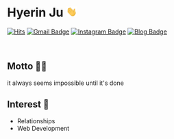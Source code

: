 
# Hyerin Ju <img src="https://github.com/jhr1494/jhr1494/blob/main/hello.gif?raw=true" width="25px">



[![Hits](https://hits.seeyoufarm.com/api/count/incr/badge.svg?url=https%3A%2F%2Fgithub.com%2Fjhr1494&count_bg=%23F5C6B5&title_bg=%23DF674D&icon=&icon_color=%23E7E7E7&title=VISIT&edge_flat=false)](https://hits.seeyoufarm.com)
[![Gmail Badge](https://img.shields.io/badge/Gmail-d14836?style=flat-square&logo=Gmail&logoColor=white&link=mailto:jhr1494@gmail.com)](mailto:jhr1494@gmail.com)
[![Instagram Badge](https://img.shields.io/badge/-Instagram-dd2a7b?style=flat-square&logo=instagram&logoColor=white&link=https://www.instagram.com/j_uuuuu82/)](https://www.instagram.com/j_uuuuu82/) 
[![Blog Badge](http://img.shields.io/badge/-Blog-brightgreen?style=flat-square&logo=FF5722&link=https://blog.naver.com/wngpfls)](https://blog.naver.com/wngpfls)

<br>

## Motto 🤹‍♀️
it always seems impossible until it's done

## Interest 👀
- Relationships
- Web Development

